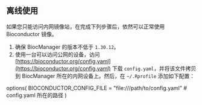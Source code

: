 ## 离线使用

如果您只能访问内网镜像站，在完成下列步骤后，依然可以正常使用 Bioconductor 镜像。
1. 确保 BiocManager 的版本不低于 `1.30.12`。
2. 使用一台可以访问公网的设备，访问 [https://bioconductor.org/config.yaml](https://bioconductor.org/config.yaml) 下载 `config.yaml`，并将该文件拷贝到 BiocManager 所在的内网设备上。然后，在 `~/.Rprofile` 添加如下配置：

<tmpl z-lang="r" z-path="~/.Rprofile" z-append>
options(
    BIOCONDUCTOR_CONFIG_FILE = "file:///path/to/config.yaml"  # config.yaml 所在的路径
)
</tmpl>
